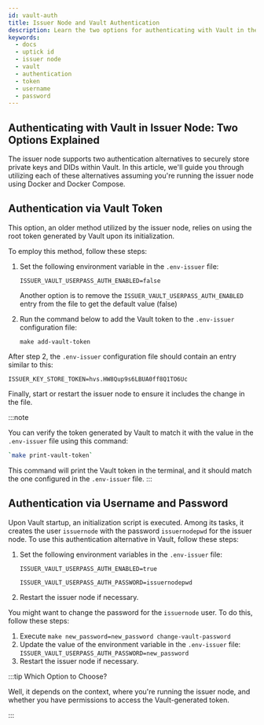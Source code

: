 ```yaml
---
id: vault-auth
title: Issuer Node and Vault Authentication
description: Learn the two options for authenticating with Vault in the Issuer Node.
keywords:
  - docs
  - uptick id
  - issuer node
  - vault
  - authentication
  - token
  - username
  - password
---
```


## Authenticating with Vault in Issuer Node: Two Options Explained

The issuer node supports two authentication alternatives to securely store private keys and DIDs within Vault.
In this article, we'll guide you through utilizing each of these alternatives assuming you're running the issuer node using Docker and Docker Compose.

## Authentication via Vault Token

This option, an older method utilized by the issuer node, relies on using the root token generated by Vault upon its initialization.

To employ this method, follow these steps:

1. Set the following environment variable in the `.env-issuer` file:

   `ISSUER_VAULT_USERPASS_AUTH_ENABLED=false`

   Another option is to remove the `ISSUER_VAULT_USERPASS_AUTH_ENABLED` entry from the file to get the default value (false)

2. Run the command below to add the Vault token to the `.env-issuer` configuration file:

   `make add-vault-token`

After step 2, the `.env-issuer` configuration file should contain an entry similar to this:

`ISSUER_KEY_STORE_TOKEN=hvs.HW8Qup9s6LBUA0ff8Q1TO6Uc`

Finally, start or restart the issuer node to ensure it includes the change in the file.

:::note

You can verify the token generated by Vault to match it with the value in the `.env-issuer` file using this command:

```bash
`make print-vault-token`
```

This command will print the Vault token in the terminal, and it should match the one configured in the `.env-issuer` file.
:::

## Authentication via Username and Password

Upon Vault startup, an initialization script is executed. Among its tasks, it creates the user `issuernode` with the password `issuernodepwd` for the issuer node. To use this authentication alternative in Vault, follow these steps:

1. Set the following environment variables in the `.env-issuer` file:

   `ISSUER_VAULT_USERPASS_AUTH_ENABLED=true`

   `ISSUER_VAULT_USERPASS_AUTH_PASSWORD=issuernodepwd`

2. Restart the issuer node if necessary.

You might want to change the password for the `issuernode` user. To do this, follow these steps:

1. Execute `make new_password=new_password change-vault-password`
2. Update the value of the environment variable in the `.env-issuer` file: `ISSUER_VAULT_USERPASS_AUTH_PASSWORD=new_password`
3. Restart the issuer node if necessary.

:::tip Which Option to Choose?

Well, it depends on the context, where you're running the issuer node, and whether you have permissions to access the Vault-generated token.

:::
